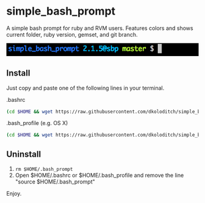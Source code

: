 # simple_bash_prompt

A simple bash prompt for ruby and RVM users. Features colors and shows current folder, ruby version, gemset, and git branch.

![sexy-bash-prompt screenshot][screenshot]

[screenshot]: screenshot.png

## Install
Just copy and paste one of the following lines in your terminal.

.bashrc 
```bash
(cd $HOME && wget https://raw.githubusercontent.com/dkoloditch/simple_bash_prompt_2/master/.bash_prompt) && (echo "" >> $HOME/.bashrc && echo "source $HOME/.bash_prompt" >> $HOME/.bashrc) && source $HOME/.bashrc
```

.bash_profile (e.g. OS X)
```bash
(cd $HOME && wget https://raw.githubusercontent.com/dkoloditch/simple_bash_prompt_2/master/.bash_prompt) && (echo "" >> $HOME/.bash_profile && echo "source $HOME/.bash_prompt" >> $HOME/.bash_profile) && source $HOME/.bash_profile
```

## Uninstall
1. ```rm $HOME/.bash_prompt```
2. Open $HOME/.bashrc or $HOME/.bash_profile and remove the line "source $HOME/.bash_prompt"

Enjoy.
